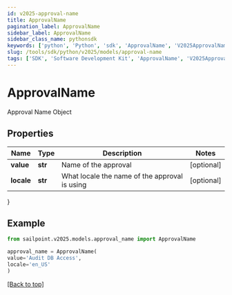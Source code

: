 ```yaml
---
id: v2025-approval-name
title: ApprovalName
pagination_label: ApprovalName
sidebar_label: ApprovalName
sidebar_class_name: pythonsdk
keywords: ['python', 'Python', 'sdk', 'ApprovalName', 'V2025ApprovalName'] 
slug: /tools/sdk/python/v2025/models/approval-name
tags: ['SDK', 'Software Development Kit', 'ApprovalName', 'V2025ApprovalName']
---
```


# ApprovalName

Approval Name Object

## Properties

Name | Type | Description | Notes
------------ | ------------- | ------------- | -------------
**value** | **str** | Name of the approval | [optional] 
**locale** | **str** | What locale the name of the approval is using | [optional] 
}

## Example

```python
from sailpoint.v2025.models.approval_name import ApprovalName

approval_name = ApprovalName(
value='Audit DB Access',
locale='en_US'
)

```
[[Back to top]](#) 

